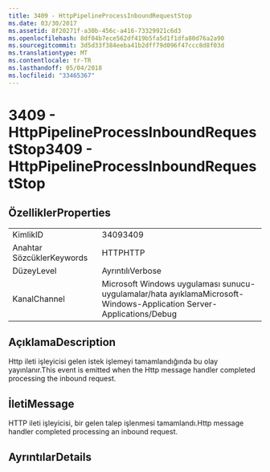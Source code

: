 ```yaml
---
title: 3409 - HttpPipelineProcessInboundRequestStop
ms.date: 03/30/2017
ms.assetid: 8f20271f-a30b-456c-a416-73329921c6d3
ms.openlocfilehash: 8df04b7ece562df419b5fa5d1f1dfa80d76a2a90
ms.sourcegitcommit: 3d5d33f384eeba41b2dff79d096f47ccc8d8f03d
ms.translationtype: MT
ms.contentlocale: tr-TR
ms.lasthandoff: 05/04/2018
ms.locfileid: "33465367"
---
```

# <a name="3409---httppipelineprocessinboundrequeststop"></a><span data-ttu-id="ac924-102">3409 - HttpPipelineProcessInboundRequestStop</span><span class="sxs-lookup"><span data-stu-id="ac924-102">3409 - HttpPipelineProcessInboundRequestStop</span></span>
## <a name="properties"></a><span data-ttu-id="ac924-103">Özellikler</span><span class="sxs-lookup"><span data-stu-id="ac924-103">Properties</span></span>  
  
|||  
|-|-|  
|<span data-ttu-id="ac924-104">Kimlik</span><span class="sxs-lookup"><span data-stu-id="ac924-104">ID</span></span>|<span data-ttu-id="ac924-105">3409</span><span class="sxs-lookup"><span data-stu-id="ac924-105">3409</span></span>|  
|<span data-ttu-id="ac924-106">Anahtar Sözcükler</span><span class="sxs-lookup"><span data-stu-id="ac924-106">Keywords</span></span>|<span data-ttu-id="ac924-107">HTTP</span><span class="sxs-lookup"><span data-stu-id="ac924-107">HTTP</span></span>|  
|<span data-ttu-id="ac924-108">Düzey</span><span class="sxs-lookup"><span data-stu-id="ac924-108">Level</span></span>|<span data-ttu-id="ac924-109">Ayrıntılı</span><span class="sxs-lookup"><span data-stu-id="ac924-109">Verbose</span></span>|  
|<span data-ttu-id="ac924-110">Kanal</span><span class="sxs-lookup"><span data-stu-id="ac924-110">Channel</span></span>|<span data-ttu-id="ac924-111">Microsoft Windows uygulaması sunucu-uygulamalar/hata ayıklama</span><span class="sxs-lookup"><span data-stu-id="ac924-111">Microsoft-Windows-Application Server-Applications/Debug</span></span>|  
  
## <a name="description"></a><span data-ttu-id="ac924-112">Açıklama</span><span class="sxs-lookup"><span data-stu-id="ac924-112">Description</span></span>  
 <span data-ttu-id="ac924-113">Http ileti işleyicisi gelen istek işlemeyi tamamlandığında bu olay yayınlanır.</span><span class="sxs-lookup"><span data-stu-id="ac924-113">This event is emitted when the Http message handler completed processing the inbound request.</span></span>  
  
## <a name="message"></a><span data-ttu-id="ac924-114">İleti</span><span class="sxs-lookup"><span data-stu-id="ac924-114">Message</span></span>  
 <span data-ttu-id="ac924-115">HTTP ileti işleyicisi, bir gelen talep işlenmesi tamamlandı.</span><span class="sxs-lookup"><span data-stu-id="ac924-115">Http message handler completed processing an inbound request.</span></span>  
  
## <a name="details"></a><span data-ttu-id="ac924-116">Ayrıntılar</span><span class="sxs-lookup"><span data-stu-id="ac924-116">Details</span></span>
